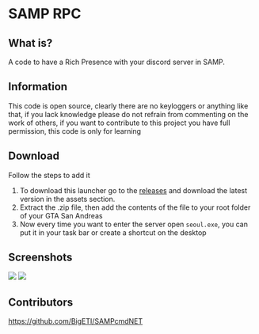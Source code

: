 # **SAMP RPC**

## What is?
A code to have a Rich Presence with your discord server in SAMP.

## Information
This code is open source, clearly there are no keyloggers or anything like that, if you lack knowledge please do not refrain from commenting on the work of others, if you want to contribute to this project you have full permission, this code is only for learning

## Download
Follow the steps to add it
1. To download this launcher go to the [releases](https://github.com/fzbian/samp-rpc/releases) and download the latest version in the assets section.
2. Extract the .zip file, then add the contents of the file to your root folder of your GTA San Andreas
3. Now every time you want to enter the server open `seoul.exe`, you can put it in your task bar or create a shortcut on the desktop

## Screenshots
![](https://github.com/fzbian/samp-rpc/blob/main/readmeAssets/seoul.gif?raw=true)
![](https://media.discordapp.net/attachments/995065675108335757/995065683572428860/unknown.png)  

## Contributors
https://github.com/BigETI/SAMPcmdNET
